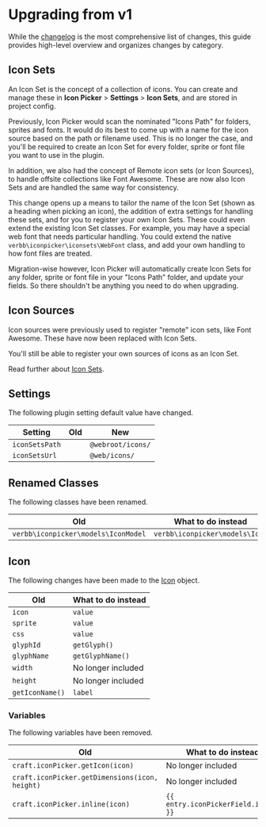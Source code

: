 # Upgrading from v1
While the [changelog](https://github.com/verbb/icon-picker/blob/craft-5/CHANGELOG.md) is the most comprehensive list of changes, this guide provides high-level overview and organizes changes by category.

## Icon Sets
An Icon Set is the concept of a collection of icons. You can create and manage these in **Icon Picker** > **Settings** > **Icon Sets**, and are stored in project config.

Previously, Icon Picker would scan the nominated "Icons Path" for folders, sprites and fonts. It would do its best to come up with a name for the icon source based on the path or filename used. This is no longer the case, and you'll be required to create an Icon Set for every folder, sprite or font file you want to use in the plugin.

In addition, we also had the concept of Remote icon sets (or Icon Sources), to handle offsite collections like Font Awesome. These are now also Icon Sets and are handled the same way for consistency.

This change opens up a means to tailor the name of the Icon Set (shown as a heading when picking an icon), the addition of extra settings for handling these sets, and for you to register your own Icon Sets. These could even extend the existing Icon Set classes. For example, you may have a special web font that needs particular handling. You could extend the native `verbb\iconpicker\iconsets\WebFont` class, and add your own handling to how font files are treated.

Migration-wise however, Icon Picker will automatically create Icon Sets for any folder, sprite or font file in your "Icons Path" folder, and update your fields. So there shouldn't be anything you need to do when upgrading.


## Icon Sources
Icon sources were previously used to register "remote" icon sets, like Font Awesome. These have now been replaced with Icon Sets.

You'll still be able to register your own sources of icons as an Icon Set.

Read further about [Icon Sets](docs:developers/icon-sets).


## Settings
The following plugin setting default value have changed.

Setting | Old | New
--- | --- | ---
| `iconSetsPath` | | `@webroot/icons/` | `@webroot/icon-picker/`
| `iconSetsUrl` | | `@web/icons/` | `@web/icon-picker/`


## Renamed Classes
The following classes have been renamed.

Old | What to do instead
--- | ---
| `verbb\iconpicker\models\IconModel` | `verbb\iconpicker\models\Icon`


## Icon
The following changes have been made to the [Icon](docs:developers/icon) object.

Old | What to do instead
--- | ---
| `icon` | `value`
| `sprite` | `value`
| `css` | `value`
| `glyphId` | `getGlyph()`
| `glyphName` | `getGlyphName()`
| `width` | No longer included
| `height` | No longer included
| `getIconName()` | `label`


### Variables
The following variables have been removed.

Old | What to do instead
--- | ---
| `craft.iconPicker.getIcon(icon)` | No longer included
| `craft.iconPicker.getDimensions(icon, height)` | No longer included
| `craft.iconPicker.inline(icon)` | `{{ entry.iconPickerField.inline }}`
